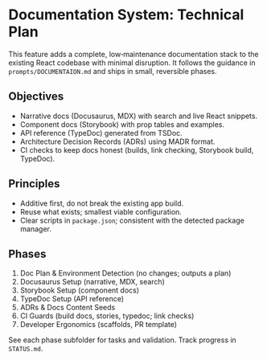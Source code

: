 # Documentation System: Technical Plan

This feature adds a complete, low‑maintenance documentation stack to the existing React codebase with minimal disruption. It follows the guidance in `prompts/DOCUMENTAION.md` and ships in small, reversible phases.

## Objectives
- Narrative docs (Docusaurus, MDX) with search and live React snippets.
- Component docs (Storybook) with prop tables and examples.
- API reference (TypeDoc) generated from TSDoc.
- Architecture Decision Records (ADRs) using MADR format.
- CI checks to keep docs honest (builds, link checking, Storybook build, TypeDoc).

## Principles
- Additive first, do not break the existing app build.
- Reuse what exists; smallest viable configuration.
- Clear scripts in `package.json`; consistent with the detected package manager.

## Phases
1) Doc Plan & Environment Detection (no changes; outputs a plan)
2) Docusaurus Setup (narrative, MDX, search)
3) Storybook Setup (component docs)
4) TypeDoc Setup (API reference)
5) ADRs & Docs Content Seeds
6) CI Guards (build docs, stories, typedoc; link checks)
7) Developer Ergonomics (scaffolds, PR template)

See each phase subfolder for tasks and validation. Track progress in `STATUS.md`.

